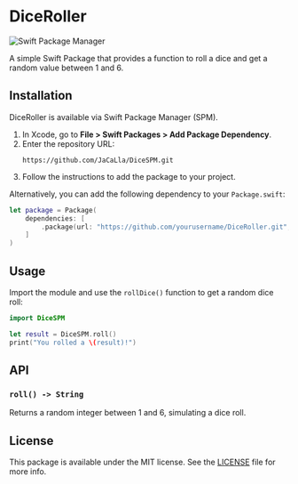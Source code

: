# DiceRoller

![Swift Package Manager](https://img.shields.io/badge/SPM-compatible-brightgreen.svg)

A simple Swift Package that provides a function to roll a dice and get a random value between 1 and 6.

## Installation

DiceRoller is available via Swift Package Manager (SPM).

1. In Xcode, go to **File > Swift Packages > Add Package Dependency**.
2. Enter the repository URL:
   ```
   https://github.com/JaCaLla/DiceSPM.git
   ```
3. Follow the instructions to add the package to your project.

Alternatively, you can add the following dependency to your `Package.swift`:

```swift
let package = Package(
    dependencies: [
        .package(url: "https://github.com/yourusername/DiceRoller.git", from: "1.0.0")
    ]
)
```

## Usage

Import the module and use the `rollDice()` function to get a random dice roll:

```swift
import DiceSPM

let result = DiceSPM.roll()
print("You rolled a \(result)!")
```

## API

### `roll() -> String`
Returns a random integer between 1 and 6, simulating a dice roll.

## License

This package is available under the MIT license. See the [LICENSE](LICENSE) file for more info.


